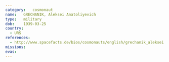```yaml
---
category:	cosmonaut
name:	GRECHANIK, Aleksei Anatoliyevich
type:	military
dob:	1939-03-25
country:
  - URS
references:
  - http://www.spacefacts.de/bios/cosmonauts/english/grechanik_aleksei.htm
missions:
evas:
---
```


